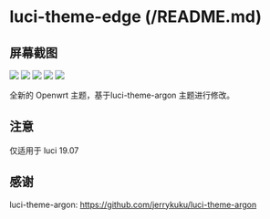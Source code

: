 # luci-theme-edge (/README.md)

屏幕截图
----------------
![](/Screenshots/1.png)
![](/Screenshots/2.png)
![](/Screenshots/3.png)
![](/Screenshots/4.png)
![](/Screenshots/5.png)

全新的 Openwrt 主题，基于luci-theme-argon 主题进行修改。 

## 注意
仅适用于 luci 19.07

## 感谢
luci-theme-argon: https://github.com/jerrykuku/luci-theme-argon
